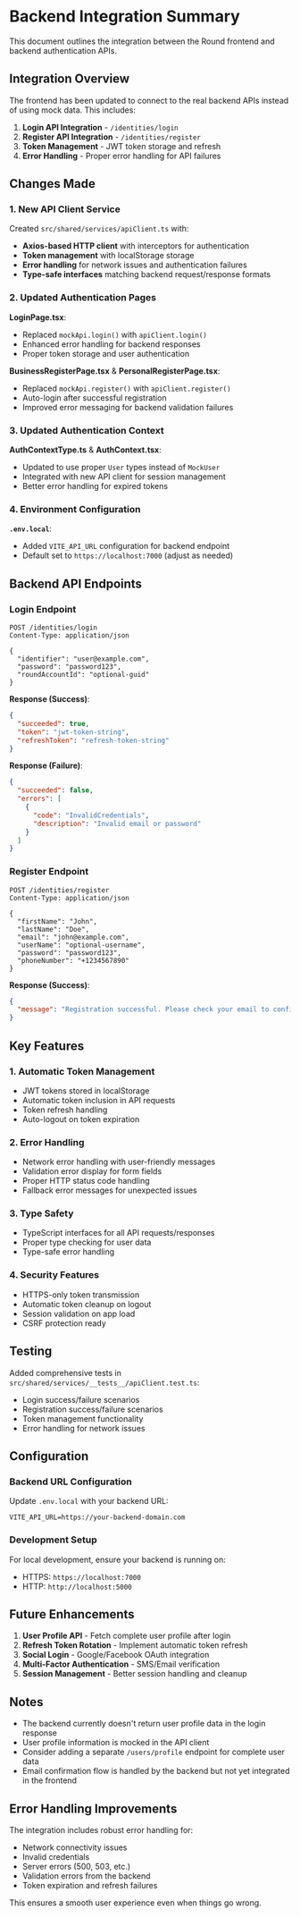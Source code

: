 # Backend Integration Summary

This document outlines the integration between the Round frontend and backend authentication APIs.

## Integration Overview

The frontend has been updated to connect to the real backend APIs instead of using mock data. This includes:

1. **Login API Integration** - `/identities/login`
2. **Register API Integration** - `/identities/register`
3. **Token Management** - JWT token storage and refresh
4. **Error Handling** - Proper error handling for API failures

## Changes Made

### 1. New API Client Service

Created `src/shared/services/apiClient.ts` with:

- **Axios-based HTTP client** with interceptors for authentication
- **Token management** with localStorage storage
- **Error handling** for network issues and authentication failures
- **Type-safe interfaces** matching backend request/response formats

### 2. Updated Authentication Pages

**LoginPage.tsx**:

- Replaced `mockApi.login()` with `apiClient.login()`
- Enhanced error handling for backend responses
- Proper token storage and user authentication

**BusinessRegisterPage.tsx** & **PersonalRegisterPage.tsx**:

- Replaced `mockApi.register()` with `apiClient.register()`
- Auto-login after successful registration
- Improved error messaging for backend validation failures

### 3. Updated Authentication Context

**AuthContextType.ts** & **AuthContext.tsx**:

- Updated to use proper `User` types instead of `MockUser`
- Integrated with new API client for session management
- Better error handling for expired tokens

### 4. Environment Configuration

**`.env.local`**:

- Added `VITE_API_URL` configuration for backend endpoint
- Default set to `https://localhost:7000` (adjust as needed)

## Backend API Endpoints

### Login Endpoint

```
POST /identities/login
Content-Type: application/json

{
  "identifier": "user@example.com",
  "password": "password123",
  "roundAccountId": "optional-guid"
}
```

**Response (Success)**:

```json
{
  "succeeded": true,
  "token": "jwt-token-string",
  "refreshToken": "refresh-token-string"
}
```

**Response (Failure)**:

```json
{
  "succeeded": false,
  "errors": [
    {
      "code": "InvalidCredentials",
      "description": "Invalid email or password"
    }
  ]
}
```

### Register Endpoint

```
POST /identities/register
Content-Type: application/json

{
  "firstName": "John",
  "lastName": "Doe",
  "email": "john@example.com",
  "userName": "optional-username",
  "password": "password123",
  "phoneNumber": "+1234567890"
}
```

**Response (Success)**:

```json
{
  "message": "Registration successful. Please check your email to confirm your email address."
}
```

## Key Features

### 1. Automatic Token Management

- JWT tokens stored in localStorage
- Automatic token inclusion in API requests
- Token refresh handling
- Auto-logout on token expiration

### 2. Error Handling

- Network error handling with user-friendly messages
- Validation error display for form fields
- Proper HTTP status code handling
- Fallback error messages for unexpected issues

### 3. Type Safety

- TypeScript interfaces for all API requests/responses
- Proper type checking for user data
- Type-safe error handling

### 4. Security Features

- HTTPS-only token transmission
- Automatic token cleanup on logout
- Session validation on app load
- CSRF protection ready

## Testing

Added comprehensive tests in `src/shared/services/__tests__/apiClient.test.ts`:

- Login success/failure scenarios
- Registration success/failure scenarios
- Token management functionality
- Error handling for network issues

## Configuration

### Backend URL Configuration

Update `.env.local` with your backend URL:

```
VITE_API_URL=https://your-backend-domain.com
```

### Development Setup

For local development, ensure your backend is running on:

- HTTPS: `https://localhost:7000`
- HTTP: `http://localhost:5000`

## Future Enhancements

1. **User Profile API** - Fetch complete user profile after login
2. **Refresh Token Rotation** - Implement automatic token refresh
3. **Social Login** - Google/Facebook OAuth integration
4. **Multi-Factor Authentication** - SMS/Email verification
5. **Session Management** - Better session handling and cleanup

## Notes

- The backend currently doesn't return user profile data in the login response
- User profile information is mocked in the API client
- Consider adding a separate `/users/profile` endpoint for complete user data
- Email confirmation flow is handled by the backend but not yet integrated in the frontend

## Error Handling Improvements

The integration includes robust error handling for:

- Network connectivity issues
- Invalid credentials
- Server errors (500, 503, etc.)
- Validation errors from the backend
- Token expiration and refresh failures

This ensures a smooth user experience even when things go wrong.
